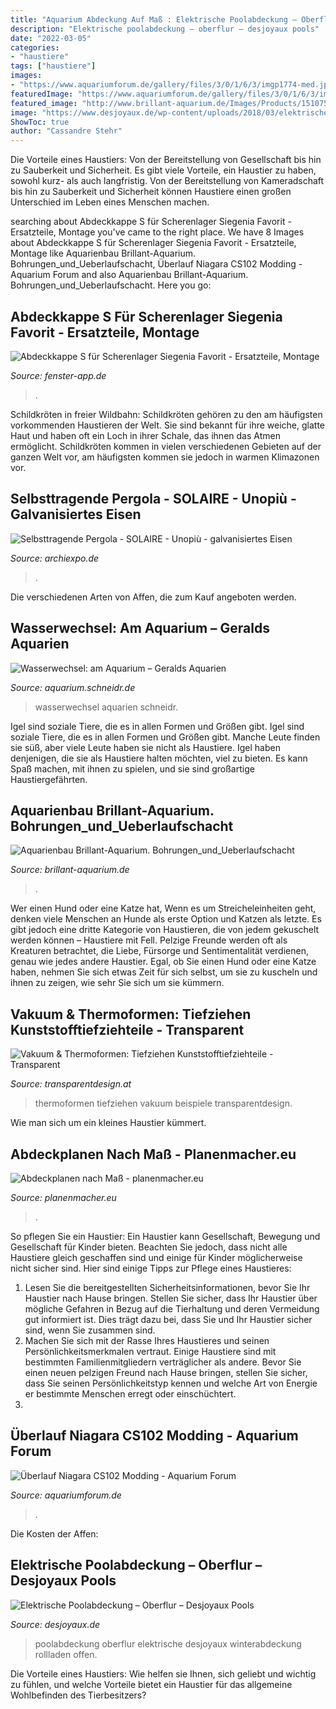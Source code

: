 ```yaml
---
title: "Aquarium Abdeckung Auf Maß : Elektrische Poolabdeckung – Oberflur – Desjoyaux Pools"
description: "Elektrische poolabdeckung – oberflur – desjoyaux pools"
date: "2022-03-05"
categories:
- "haustiere"
tags: ["haustiere"]
images:
- "https://www.aquariumforum.de/gallery/files/3/0/1/6/3/imgp1774-med.jpg"
featuredImage: "https://www.aquariumforum.de/gallery/files/3/0/1/6/3/imgp1774-med.jpg"
featured_image: "http://www.brillant-aquarium.de/Images/Products/1510757853.jpg"
image: "https://www.desjoyaux.de/wp-content/uploads/2018/03/elektrische-poolabdeckung-oberflur-rollladen-offen.jpg"
ShowToc: true
author: "Cassandre Stehr"
---
```



Die Vorteile eines Haustiers: Von der Bereitstellung von Gesellschaft bis hin zu Sauberkeit und Sicherheit.
Es gibt viele Vorteile, ein Haustier zu haben, sowohl kurz- als auch langfristig. Von der Bereitstellung von Kameradschaft bis hin zu Sauberkeit und Sicherheit können Haustiere einen großen Unterschied im Leben eines Menschen machen.

	

		
searching about Abdeckkappe S für Scherenlager Siegenia Favorit - Ersatzteile, Montage you've came to the right place. We have 8 Images about Abdeckkappe S für Scherenlager Siegenia Favorit - Ersatzteile, Montage like Aquarienbau Brillant-Aquarium. Bohrungen_und_Ueberlaufschacht, Überlauf Niagara CS102 Modding - Aquarium Forum and also Aquarienbau Brillant-Aquarium. Bohrungen_und_Ueberlaufschacht. Here you go:
		
    
## Abdeckkappe S Für Scherenlager Siegenia Favorit - Ersatzteile, Montage

<img loading=lazy src="https://www.fenster-app.de/images/product_images/original_images/ak_s_siegenia_favorit_0.JPG" onerror="this.onerror=null;this.src='https://tse4.mm.bing.net/th?id=OIP.8MeU7hDCTbSCNeDHMBQ8mQHaFT&amp;pid=15.1';" alt="Abdeckkappe S für Scherenlager Siegenia Favorit - Ersatzteile, Montage">

_Source: fenster-app.de_

>. 

	

Schildkröten in freier Wildbahn:
Schildkröten gehören zu den am häufigsten vorkommenden Haustieren der Welt. Sie sind bekannt für ihre weiche, glatte Haut und haben oft ein Loch in ihrer Schale, das ihnen das Atmen ermöglicht. Schildkröten kommen in vielen verschiedenen Gebieten auf der ganzen Welt vor, am häufigsten kommen sie jedoch in warmen Klimazonen vor.

    
## Selbsttragende Pergola - SOLAIRE - Unopiù - Galvanisiertes Eisen

<img loading=lazy src="https://img.archiexpo.de/images_ae/photo-g/49658-14327741.jpg" onerror="this.onerror=null;this.src='https://tse3.mm.bing.net/th?id=OIP.KmiXz8kqaEMtmi4WyM3XUwHaHa&amp;pid=15.1';" alt="Selbsttragende Pergola - SOLAIRE - Unopiù - galvanisiertes Eisen">

_Source: archiexpo.de_

>. 

	

Die verschiedenen Arten von Affen, die zum Kauf angeboten werden.

    
## Wasserwechsel: Am Aquarium – Geralds Aquarien

<img loading=lazy src="https://aquarium.schneidr.de/files/2010/07/P1000475.jpg" onerror="this.onerror=null;this.src='https://tse1.mm.bing.net/th?id=OIP.bSPSCUvn91kj_WDImz8uUgHaJ4&amp;pid=15.1';" alt="Wasserwechsel: am Aquarium – Geralds Aquarien">

_Source: aquarium.schneidr.de_

>wasserwechsel aquarien schneidr. 

	

Igel sind soziale Tiere, die es in allen Formen und Größen gibt.
Igel sind soziale Tiere, die es in allen Formen und Größen gibt. Manche Leute finden sie süß, aber viele Leute haben sie nicht als Haustiere. Igel haben denjenigen, die sie als Haustiere halten möchten, viel zu bieten. Es kann Spaß machen, mit ihnen zu spielen, und sie sind großartige Haustiergefährten.

    
## Aquarienbau Brillant-Aquarium. Bohrungen_und_Ueberlaufschacht

<img loading=lazy src="http://www.brillant-aquarium.de/Images/Products/1510757853.jpg" onerror="this.onerror=null;this.src='https://tse3.mm.bing.net/th?id=OIP.nQvN58UKS0MjaEyWEWuxLwHaE7&amp;pid=15.1';" alt="Aquarienbau Brillant-Aquarium. Bohrungen_und_Ueberlaufschacht">

_Source: brillant-aquarium.de_

>. 

	

Wer einen Hund oder eine Katze hat,
Wenn es um Streicheleinheiten geht, denken viele Menschen an Hunde als erste Option und Katzen als letzte. Es gibt jedoch eine dritte Kategorie von Haustieren, die von jedem gekuschelt werden können – Haustiere mit Fell. Pelzige Freunde werden oft als Kreaturen betrachtet, die Liebe, Fürsorge und Sentimentalität verdienen, genau wie jedes andere Haustier. Egal, ob Sie einen Hund oder eine Katze haben, nehmen Sie sich etwas Zeit für sich selbst, um sie zu kuscheln und ihnen zu zeigen, wie sehr Sie sich um sie kümmern.

    
## Vakuum &amp; Thermoformen: Tiefziehen Kunststofftiefziehteile - Transparent

<img loading=lazy src="https://www.transparentdesign.at/wp-content/uploads/2014/02/Engel-Viper-Abdeckung.jpg" onerror="this.onerror=null;this.src='https://tse4.mm.bing.net/th?id=OIP.RyGVNzY-s5xi7bTfGm3WJwHaE8&amp;pid=15.1';" alt="Vakuum &amp; Thermoformen: Tiefziehen Kunststofftiefziehteile - Transparent">

_Source: transparentdesign.at_

>thermoformen tiefziehen vakuum beispiele transparentdesign. 

	

Wie man sich um ein kleines Haustier kümmert.

    
## Abdeckplanen Nach Maß - Planenmacher.eu

<img loading=lazy src="http://www.planenmacher.eu/fileadmin/_processed_/csm_Abdeckplanen-verschiedene-Farben_92a5d34e9e.jpg" onerror="this.onerror=null;this.src='https://tse1.mm.bing.net/th?id=OIP.x0LMhkHNsBFcYB2-pO795QHaDL&amp;pid=15.1';" alt="Abdeckplanen nach Maß - planenmacher.eu">

_Source: planenmacher.eu_

>. 

	

So pflegen Sie ein Haustier:
Ein Haustier kann Gesellschaft, Bewegung und Gesellschaft für Kinder bieten. Beachten Sie jedoch, dass nicht alle Haustiere gleich geschaffen sind und einige für Kinder möglicherweise nicht sicher sind. Hier sind einige Tipps zur Pflege eines Haustieres:
1. Lesen Sie die bereitgestellten Sicherheitsinformationen, bevor Sie Ihr Haustier nach Hause bringen. Stellen Sie sicher, dass Ihr Haustier über mögliche Gefahren in Bezug auf die Tierhaltung und deren Vermeidung gut informiert ist. Dies trägt dazu bei, dass Sie und Ihr Haustier sicher sind, wenn Sie zusammen sind.
2. Machen Sie sich mit der Rasse Ihres Haustieres und seinen Persönlichkeitsmerkmalen vertraut. Einige Haustiere sind mit bestimmten Familienmitgliedern verträglicher als andere. Bevor Sie einen neuen pelzigen Freund nach Hause bringen, stellen Sie sicher, dass Sie seinen Persönlichkeitstyp kennen und welche Art von Energie er bestimmte Menschen erregt oder einschüchtert.
3.

    
## Überlauf Niagara CS102 Modding - Aquarium Forum

<img loading=lazy src="https://www.aquariumforum.de/gallery/files/3/0/1/6/3/imgp1774-med.jpg" onerror="this.onerror=null;this.src='https://tse4.mm.bing.net/th?id=OIP.kkavQpWAwEbzRzU7QywiXgHaJ4&amp;pid=15.1';" alt="Überlauf Niagara CS102 Modding - Aquarium Forum">

_Source: aquariumforum.de_

>. 

	

Die Kosten der Affen:

    
## Elektrische Poolabdeckung – Oberflur – Desjoyaux Pools

<img loading=lazy src="https://www.desjoyaux.de/wp-content/uploads/2018/03/elektrische-poolabdeckung-oberflur-rollladen-offen.jpg" onerror="this.onerror=null;this.src='https://tse3.mm.bing.net/th?id=OIP.BH3aXlvFdpdxJgw-t1DvLQHaEg&amp;pid=15.1';" alt="Elektrische Poolabdeckung – Oberflur – Desjoyaux Pools">

_Source: desjoyaux.de_

>poolabdeckung oberflur elektrische desjoyaux winterabdeckung rollladen offen. 

	

Die Vorteile eines Haustiers: Wie helfen sie Ihnen, sich geliebt und wichtig zu fühlen, und welche Vorteile bietet ein Haustier für das allgemeine Wohlbefinden des Tierbesitzers?

